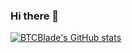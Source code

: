 ### Hi there 👋

<!--
**BTCBlade/BTCBlade** is a ✨ _special_ ✨ repository because its `README.md` (this file) appears on your GitHub profile.

Here are some ideas to get you started:

- 🔭 I’m currently working on ...
- 🌱 I’m currently learning ...
- 👯 I’m looking to collaborate on ...
- 🤔 I’m looking for help with ...
- 💬 Ask me about ...
- 📫 How to reach me: ...
- 😄 Pronouns: ...
- ⚡ Fun fact: ...
-->


[![BTCBlade's GitHub stats](https://github-readme-stats.vercel.app/api?username=BTCBlade)](https://github.com/anuraghazra/github-readme-stats)
